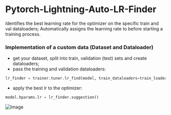 # Pytorch-Lightning-Auto-LR-Finder

Identifies the best learning rate for the optimizer on the specific train and val dataloaders; Automatically assigns the learning rate to before starting a training process.

### Implementation of a custom data (Dataset and Dataloader)
- get your dataset, split into train, validation (test) sets and create dataloaders;
- pass the training and validation dataloaders:
```python
lr_finder = trainer.tuner.lr_find(model, train_dataloaders=train_loader, val_dataloaders=val_loader)
```
- apply the best lr to the optimizer:
```python
model.hparams.lr = lr_finder.suggestion()
```


![Image](https://user-images.githubusercontent.com/50166164/202942637-e3674ee5-56ae-4ffb-830d-d5e42fb91072.PNG)

